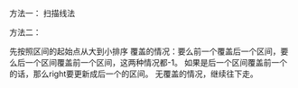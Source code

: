 
方法一： 扫描线法


方法二：

先按照区间的起始点从大到小排序
覆盖的情况：要么前一个覆盖后一个区间，要么后一个区间覆盖前一个区间，这两种情况都-1。
如果是后一个区间覆盖前一个的话，那么right要更新成后一个的区间。
无覆盖的情况，继续往下走。
